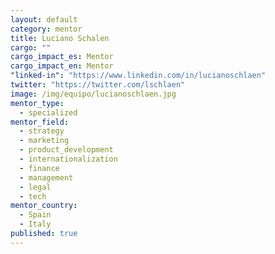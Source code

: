 ```yaml
---
layout: default
category: mentor
title: Luciano Schalen
cargo: ""
cargo_impact_es: Mentor
cargo_impact_en: Mentor
"linked-in": "https://www.linkedin.com/in/lucianoschlaen"
twitter: "https://twitter.com/lschlaen"
image: /img/equipo/lucianoschlaen​.jpg
mentor_type: 
  - specialized
mentor_field: 
  - strategy
  - marketing
  - product_development
  - internationalization
  - finance
  - management
  - legal
  - tech
mentor_country: 
  - Spain
  - Italy
published: true
---
```


